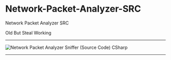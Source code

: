# Network-Packet-Analyzer-SRC
Network Packet Analyzer SRC

Old But Steal Working

** **

![Network Packet Analyzer Sniffer (Source Code) CSharp](https://user-images.githubusercontent.com/74623428/149599684-dd7fb00b-91b5-4dca-b176-72b76df00aee.png)

** **
